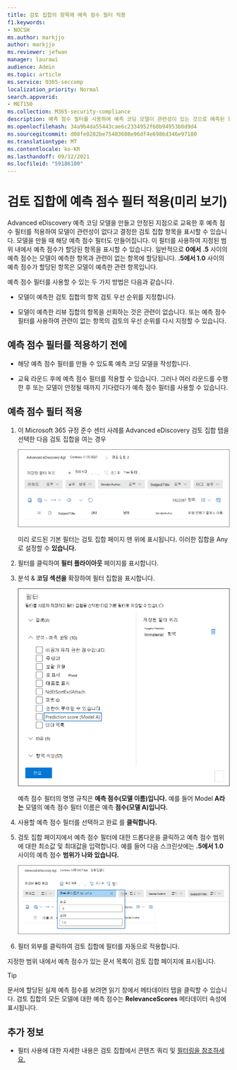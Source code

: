 ```yaml
---
title: 검토 집합의 항목에 예측 점수 필터 적용
f1.keywords:
- NOCSH
ms.author: markjjo
author: markjjo
ms.reviewer: jefwan
manager: laurawi
audience: Admin
ms.topic: article
ms.service: O365-seccomp
localization_priority: Normal
search.appverid:
- MET150
ms.collection: M365-security-compliance
description: 예측 점수 필터를 사용하여 예측 코딩 모델이 관련성이 있는 것으로 예측된 항목을 표시합니다.
ms.openlocfilehash: 34a9b4da55443cae6c2334952f60b94953b0d9d4
ms.sourcegitcommit: d08fe0282be75483608e96df4e6986d346e97180
ms.translationtype: MT
ms.contentlocale: ko-KR
ms.lasthandoff: 09/12/2021
ms.locfileid: "59186100"
---
```

# <a name="apply-a-prediction-score-filter-to-a-review-set-preview"></a>검토 집합에 예측 점수 필터 적용(미리 보기)

Advanced eDiscovery 예측 코딩 모델을 만들고 안정된 지점으로 교육한 후 예측 점수 필터를 적용하여 모델이 관련성이 없다고 결정한 검토 집합 항목을 표시할 수 있습니다. 모델을 만들 때 해당 예측 점수 필터도 만들어집니다. 이 필터를 사용하여 지정된 범위 내에서 예측 점수가 할당된 항목을 표시할 수 있습니다. 일반적으로 **0에서** **.5** 사이의 예측 점수는 모델이 예측한 항목과 관련이 없는 항목에 할당됩니다. **.5에서 1.0** 사이의 예측 점수가 할당된 항목은 모델이 예측한 관련 항목입니다. 

예측 점수 필터를 사용할 수 있는 두 가지 방법은 다음과 같습니다.

- 모델이 예측한 검토 집합의 항목 검토 우선 순위를 지정합니다.

- 모델이 예측한 리뷰 집합의 항목을 선회하는 것은 관련이 없습니다. 또는 예측 점수 필터를 사용하여 관련이 없는 항목의 검토의 우선 순위를 다시 지정할 수 있습니다.

## <a name="before-you-apply-a-prediction-score-filter"></a>예측 점수 필터를 적용하기 전에

- 해당 예측 점수 필터를 만들 수 있도록 예측 코딩 모델을 작성합니다.

- 교육 라운드 후에 예측 점수 필터를 적용할 수 있습니다. 그러나 여러 라운드를 수행한 후 또는 모델이 안정될 때까지 기다렸다가 예측 점수 필터를 사용할 수 있습니다.

## <a name="apply-a-prediction-score-filter"></a>예측 점수 필터 적용

1. 이 Microsoft 365 규정 준수 센터 사례를 Advanced eDiscovery 검토 집합 탭을 선택한  다음 검토 집합을 여는 경우

   ![필터를 클릭하여 필터 플라이아웃 페이지를 표시합니다.](..\media\PredictionScoreFilter0.png)   

   미리 로드된 기본 필터는 검토 집합 페이지 맨 위에 표시됩니다. 이러한 집합을 Any로 설정할 수 **있습니다.**

2. 필터를 클릭하여 **필터 플라이아웃** 페이지를 표시합니다. 

3. 분석 & **코딩 섹션을** 확장하여 필터 집합을 표시합니다.

      ![분석 및 예측 & 섹션의 예측 점수 필터입니다.](..\media\PredictionScoreFilter1.png)

   예측 점수 필터의 명명 규칙은 **예측 점수(모델 이름)입니다.** 예를 들어 Model **A라는** 모델의 예측 점수 필터 이름은 예측 **점수(모델 A)입니다.**

4. 사용할 예측 점수 필터를 선택하고 완료 를 **클릭합니다.**

5. 검토 집합 페이지에서 예측 점수 필터에 대한 드롭다운을 클릭하고 예측 점수 범위에 대한 최소값 및 최대값을 입력합니다. 예를 들어 다음 스크린샷에는 **.5에서 1.0** 사이의 예측 점수 **범위가 나와 있습니다.**

   ![예측 점수 필터의 최소값 및 최대값입니다.](..\media\PredictionScoreFilter2.png)

6. 필터 외부를 클릭하여 검토 집합에 필터를 자동으로 적용합니다.

  지정한 범위 내에서 예측 점수가 있는 문서 목록이 검토 집합 페이지에 표시됩니다. 

  > [!TIP]
  > 문서에 할당된 실제 예측 점수를 보려면 읽기  창에서 메타데이터 탭을 클릭할 수 있습니다. 검토 집합의 모든 모델에 대한 예측 점수는 **RelevanceScores** 메타데이터 속성에 표시됩니다.

## <a name="more-information"></a>추가 정보

- 필터 사용에 대한 자세한 내용은 검토 집합에서 콘텐츠 쿼리 및 [필터링을 참조하세요.](review-set-search.md)
